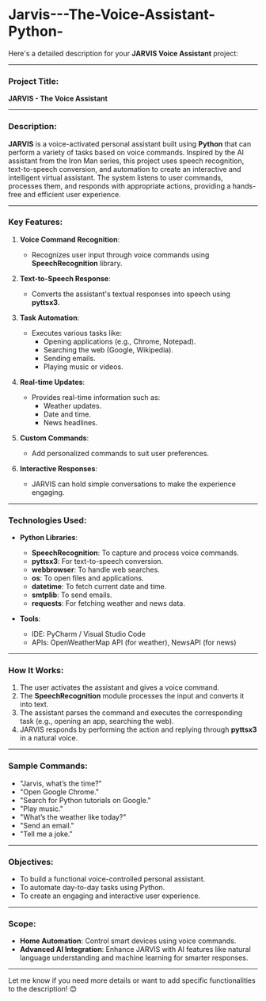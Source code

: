 # Jarvis---The-Voice-Assistant-Python-
Here's a detailed description for your **JARVIS Voice Assistant** project:

---

### **Project Title**:  
**JARVIS - The Voice Assistant**

---

### **Description**:  
**JARVIS** is a voice-activated personal assistant built using **Python** that can perform a variety of tasks based on voice commands. Inspired by the AI assistant from the Iron Man series, this project uses speech recognition, text-to-speech conversion, and automation to create an interactive and intelligent virtual assistant. The system listens to user commands, processes them, and responds with appropriate actions, providing a hands-free and efficient user experience.

---

### **Key Features**:  
1. **Voice Command Recognition**:  
   - Recognizes user input through voice commands using **SpeechRecognition** library.  

2. **Text-to-Speech Response**:  
   - Converts the assistant's textual responses into speech using **pyttsx3**.  

3. **Task Automation**:  
   - Executes various tasks like:  
     - Opening applications (e.g., Chrome, Notepad).  
     - Searching the web (Google, Wikipedia).  
     - Sending emails.  
     - Playing music or videos.  

4. **Real-time Updates**:  
   - Provides real-time information such as:  
     - Weather updates.  
     - Date and time.  
     - News headlines.  

5. **Custom Commands**:  
   - Add personalized commands to suit user preferences.

6. **Interactive Responses**:  
   - JARVIS can hold simple conversations to make the experience engaging.

---

### **Technologies Used**:  
- **Python Libraries**:  
   - **SpeechRecognition**: To capture and process voice commands.  
   - **pyttsx3**: For text-to-speech conversion.  
   - **webbrowser**: To handle web searches.  
   - **os**: To open files and applications.  
   - **datetime**: To fetch current date and time.  
   - **smtplib**: To send emails.  
   - **requests**: For fetching weather and news data.  

- **Tools**:  
   - IDE: PyCharm / Visual Studio Code  
   - APIs: OpenWeatherMap API (for weather), NewsAPI (for news)

---

### **How It Works**:  
1. The user activates the assistant and gives a voice command.  
2. The **SpeechRecognition** module processes the input and converts it into text.  
3. The assistant parses the command and executes the corresponding task (e.g., opening an app, searching the web).  
4. JARVIS responds by performing the action and replying through **pyttsx3** in a natural voice.

---

### **Sample Commands**:  
- "Jarvis, what’s the time?"  
- "Open Google Chrome."  
- "Search for Python tutorials on Google."  
- "Play music."  
- "What’s the weather like today?"  
- "Send an email."  
- "Tell me a joke."

---

### **Objectives**:  
- To build a functional voice-controlled personal assistant.  
- To automate day-to-day tasks using Python.  
- To create an engaging and interactive user experience.

---

### **Scope**:  
- **Home Automation**: Control smart devices using voice commands.  
- **Advanced AI Integration**: Enhance JARVIS with AI features like natural language understanding and machine learning for smarter responses.

---

Let me know if you need more details or want to add specific functionalities to the description! 😊
